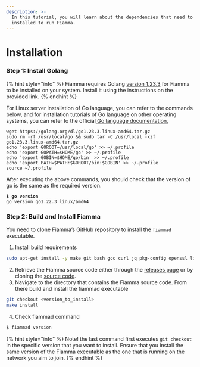 ```yaml
---
description: >-
  In this tutorial, you will learn about the dependencies that need to be
  installed to run Fiamma.
---
```


# Installation

### Step 1: Install Golang <a href="#step-1-install-golang" id="step-1-install-golang"></a>

{% hint style="info" %}
Fiamma requires Golang [version 1.23.3](https://go.dev/doc/install) for Fiamma to be installed on your system. Install it using the instructions on the provided link.
{% endhint %}

For Linux server installation of Go language, you can refer to the commands below, and for installation tutorials of Go language on other operating systems, you can refer to the official[ Go language documentation.](https://go.dev/doc/install)

```
wget https://golang.org/dl/go1.23.3.linux-amd64.tar.gz
sudo rm -rf /usr/local/go && sudo tar -C /usr/local -xzf go1.23.3.linux-amd64.tar.gz
echo 'export GOROOT=/usr/local/go' >> ~/.profile
echo 'export GOPATH=$HOME/go' >> ~/.profile
echo 'export GOBIN=$HOME/go/bin' >> ~/.profile
echo 'export PATH=$PATH:$GOROOT/bin:$GOBIN' >> ~/.profile
source ~/.profile
```

After executing the above commands, you should check that the version of go is the same as the required version.

<pre class="language-bash"><code class="lang-bash"><strong>$ go version
</strong>go version go1.22.3 linux/amd64
</code></pre>

### Step 2: Build and Install Fiamma <a href="#step-1-install-golang" id="step-1-install-golang"></a>

You need to clone Fiamma’s GitHub repository to install the `fiammad` executable.

1. Install build requirements

```bash
sudo apt-get install -y make git bash gcc curl jq pkg-config openssl libssl-dev
```

2. Retrieve the Fiamma source code either through the [releases page](https://github.com/fiamma-chain/fiamma/releases) or by cloning the [source code](https://github.com/fiamma-chain/fiamma).
3. Navigate to the directory that contains the Fiamma source code. From there build and install the fiammad executable

```bash
git checkout <version_to_install>
make install
```

4. Check fiammad command

```bash
$ fiammad version
```

{% hint style="info" %}
Note! the last command first executes `git checkout` in the specific version that you want to install. Ensure that you install the same version of the Fiamma executable as the one that is running on the network you aim to join.
{% endhint %}
